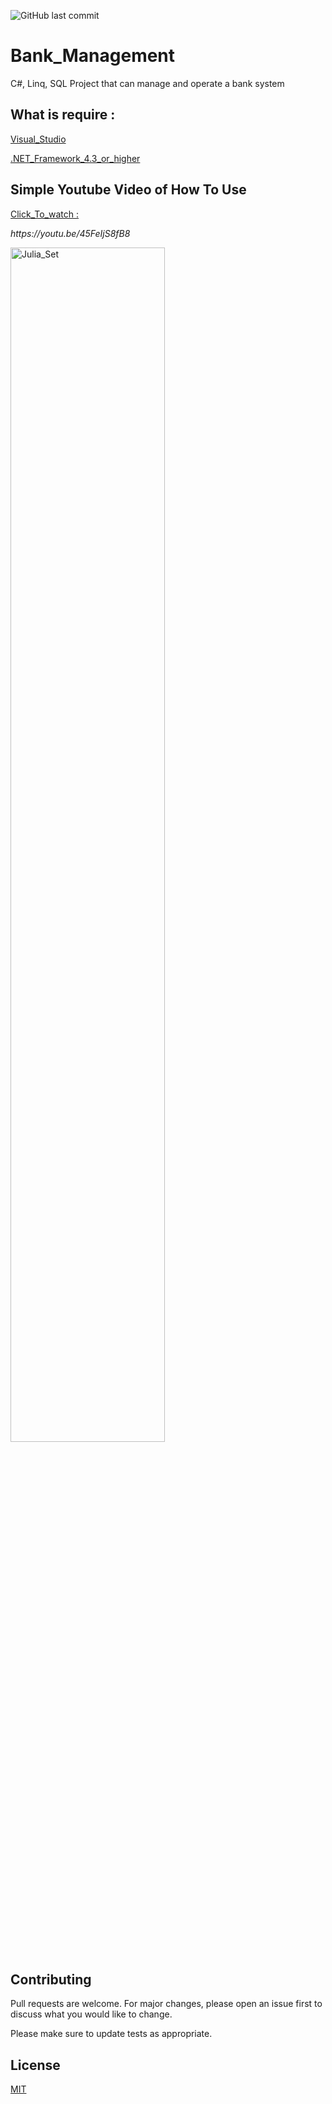 ![GitHub last commit](https://img.shields.io/github/last-commit/Asalek/Bank_management?style=plastic)
# Bank_Management
C#, Linq, SQL Project that can manage and operate a bank system

## What is require : 

[Visual_Studio](https://visualstudio.microsoft.com/downloads/)

[.NET_Framework_4.3_or_higher](https://dotnet.microsoft.com/en-us/download/dotnet-framework/net472)

## Simple Youtube Video of How To Use

[Click_To_watch :](https://youtu.be/45FeIjS8fB8)
<p> <i>https://youtu.be/45FeIjS8fB8</i> </p>

<p>
	<img src="https://github.com/Asalek/Bank_Management/blob/main/ezgif.com-gif-maker.gif" alt="Julia_Set" width=70% height=auto>
</p>

## Contributing
Pull requests are welcome. For major changes, please open an issue first to discuss what you would like to change.

Please make sure to update tests as appropriate.

## License
[MIT](https://choosealicense.com/licenses/mit/)
